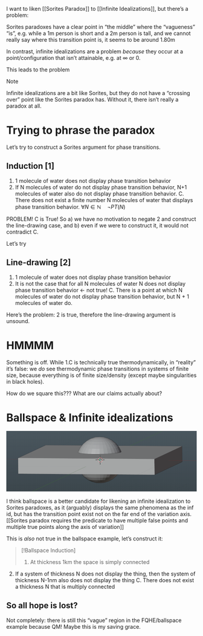 I want to liken [[Sorites Paradox]] to [[Infinite Idealizations]], but there’s a problem:

Sorites paradoxes have a clear point in “the middle” where the “vagueness” “is”, e.g. while a 1m person is short and a 2m person is tall, and we cannot really say where this transition point is, it seems to be around 1.80m

In contrast, infinite idealizations are a problem *because* they occur at a point/configuration that isn’t attainable, e.g. at $\infty$ or $0$.

This leads to the problem

>[!note]
>
>Infinite idealizations are a bit like Sorites, but they do not have a “crossing over” point like the Sorites paradox has. Without it, there isn’t really a paradox at all.


# Trying to phrase the paradox

Let’s try to construct a Sorites argument for phase transitions.
## Induction [1]

1. 1 molecule of water does not display phase transition behavior
2. If N molecules of water do not display phase transition behavior, N+1 molecules of water also do not display phase transition behavior.
  C. There does not exist a finite number N molecules of water that displays phase transition behavior. $\forall N\in\mathbb{N} \quad \neg PT(N)$

PROBLEM! C is True! So a) we have no motivation to negate 2 and construct the line-drawing case, and b) even if we were to construct it, it would not contradict C.

Let’s try
## Line-drawing [2]
1. 1 molecule of water does not display phase transition behavior
2. It is not the case that for all N molecules of water N does not display phase transition behavior ← not true!
  C. There is a point at which N molecules of water do not display phase transition behavior, but N + 1 molecules of water do.


Here’s the problem: 2 is true, therefore the line-drawing argument is unsound.


# HMMMM

Something is off. While 1.C is technically true thermodynamically, in “reality” it’s false: we *do* see thermodynamic phase transitions in systems of finite size, because everything is of finite size/density (except maybe singularities in black holes).

How do we square this??? What are our claims actually about?

# Ballspace & Infinite idealizations

![A picture of a sphere portruding out of a box. The diameter of the sphere is larger than the height of the box, so the north and south poles are portruding from the top and bottom of the box, while the middle is fully enclodes by it.](media/ballspace.png)

I think ballspace is a better candidate for likening an infinite idealization to Sorites paradoxes, as it (arguably) displays the same phenomena as the inf id, but has the transition point exist not on the far end of the variation axis. [[Sorites paradox requires the predicate to have multiple false points and multiple true points along the axis of variation]]

  
This is *also* not true in the ballspace example, let’s construct it:

>[!Ballspace Induction]
>
> 1. At thickness 1km the space is simply connected
 2. If a system of thickness N does not display the thing, then the system of thickness N-1nm also does not display the thing
    C. There does not exist a thickness N that is multiply connected

 
## So all hope is lost?

Not completely: there is still this “vague” region in the FQHE/ballspace example because QM! Maybe this is my saving grace.




